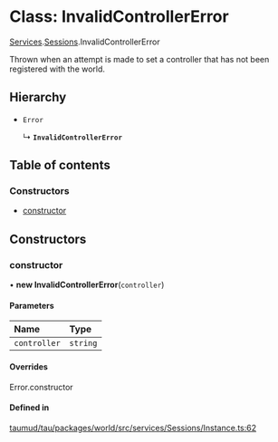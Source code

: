 # Class: InvalidControllerError

[Services](../modules/tau_world.Services.md).[Sessions](../modules/tau_world.Services.Sessions.md).InvalidControllerError

Thrown when an attempt is made to set a controller that has not been registered with the world.

## Hierarchy

- `Error`

  ↳ **`InvalidControllerError`**

## Table of contents

### Constructors

- [constructor](tau_world.Services.Sessions.InvalidControllerError.md#constructor)

## Constructors

### constructor

• **new InvalidControllerError**(`controller`)

#### Parameters

| Name | Type |
| :------ | :------ |
| `controller` | `string` |

#### Overrides

Error.constructor

#### Defined in

[taumud/tau/packages/world/src/services/Sessions/Instance.ts:62](https://github.com/tau-mud/tau/blob/9ec4b58/packages/world/src/services/Sessions/Instance.ts#L62)
